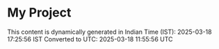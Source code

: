 # My Project

This content is dynamically generated in Indian Time (IST): 2025-03-18 17:25:56 IST
Converted to UTC: 2025-03-18 11:55:56 UTC
